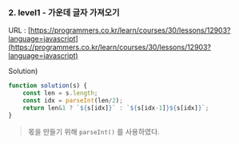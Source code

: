 ### 2. level1 - 가운데 글자 가져오기



URL : [https://programmers.co.kr/learn/courses/30/lessons/12903?language=javascript](https://programmers.co.kr/learn/courses/30/lessons/12903?language=javascript)

Solution)

```js
function solution(s) {
    const len = s.length;
    const idx = parseInt(len/2);
    return len&1 ? `${s[idx]}` : `${s[idx-1]}${s[idx]}`;
}
```

> 몫을 만들기 위해 `parseInt()` 를 사용하였다. 

<br>

